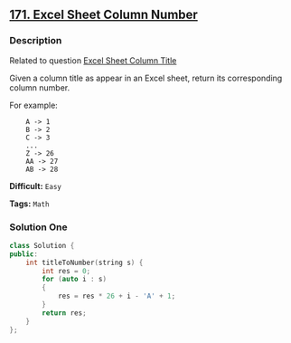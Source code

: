 ## [171. Excel Sheet Column Number](https://leetcode.com/problems/excel-sheet-column-number/#/description)

### Description

Related to question [Excel Sheet Column Title](https://leetcode.com/problems/excel-sheet-column-title/)

Given a column title as appear in an Excel sheet, return its corresponding column number.

For example:

```
    A -> 1
    B -> 2
    C -> 3
    ...
    Z -> 26
    AA -> 27
    AB -> 28 
```



**Difficult:** `Easy`

**Tags:** `Math`



### Solution One

```c++
class Solution {
public:
    int titleToNumber(string s) {
        int res = 0;
        for (auto i : s)
        {
            res = res * 26 + i - 'A' + 1;
        }
        return res;
    }
};
```



